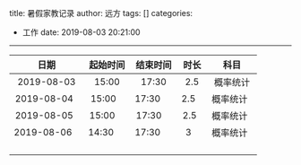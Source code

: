 title: 暑假家教记录
author: 远方
tags: []
categories:
  - 工作
date: 2019-08-03 20:21:00
---
|    日期    	| 起始时间 	| 结束时间 	| 时长 	|   科目    	|
|:----------:	|:--------:	|:--------:	|:----:	|:--------:	|
| 2019-08-03 	| 15:00    	| 17:30    	| 2.5  	| 概率统计 	 |
| 2019-08-04    | 15:00     | 17:30     | 2.5   | 概率统计   |
| 2019-08-05   	| 15:00     | 17:30     | 2.5   | 概率统计   |
| 2019-08-06    | 14:30     | 17:30     | 3     | 概率统计   |
|            	|          	|          	|      	|          	|
|            	|          	|          	|      	|          	|
|            	|          	|          	|      	|          	|
|            	|          	|          	|      	|          	|